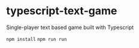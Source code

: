 # typescript-text-game
Single-player text based game built with Typescript

`npm install`
`npm run run`
